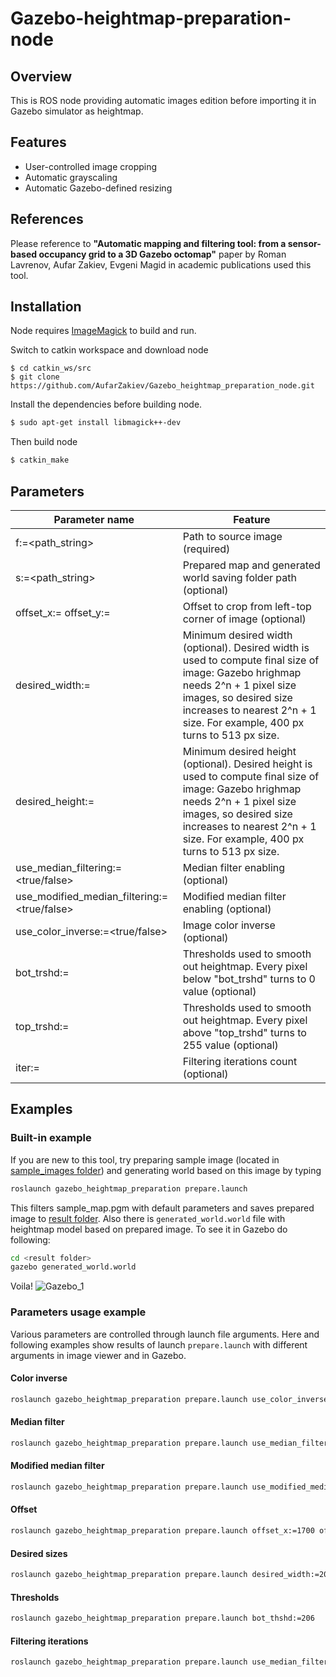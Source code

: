 # Gazebo-heightmap-preparation-node

## Overview

This is ROS node providing automatic images edition before importing it in Gazebo simulator as heightmap. 

## Features

- User-controlled image cropping
- Automatic grayscaling
- Automatic Gazebo-defined resizing

## References

Please reference to **"Automatic mapping and filtering tool: from a sensor-based occupancy grid to a 3D Gazebo octomap"** paper by Roman Lavrenov, Aufar Zakiev, Evgeni Magid in academic publications used this tool.

## Installation

Node requires [ImageMagick](https://www.imagemagick.org/script/index.php) to build and run.

Switch to catkin workspace and download node

```
$ cd catkin_ws/src
$ git clone https://github.com/AufarZakiev/Gazebo_heightmap_preparation_node.git
```

Install the dependencies before building node.

```sh
$ sudo apt-get install libmagick++-dev
```

Then build node

```sh
$ catkin_make
```

## Parameters

| Parameter name | Feature |
| ------ | ------ |
| f:=<path_string> | Path to source image (required) |
| s:=<path_string> | Prepared map and generated world saving folder path (optional) |
| offset_x:=<int> offset_y:=<int> | Offset to crop from left-top corner of image (optional) |
| desired_width:=<int> | Minimum desired width (optional). Desired width is used to compute final size of image: Gazebo hrighmap needs 2^n + 1 pixel size images, so desired size increases to nearest 2^n + 1 size. For example, 400 px turns to 513 px size. |
| desired_height:=<int> | Minimum desired height (optional). Desired height is used to compute final size of image: Gazebo hrighmap needs 2^n + 1 pixel size images, so desired size increases to nearest 2^n + 1 size. For example, 400 px turns to 513 px size. |
| use_median_filtering:=<true/false> | Median filter enabling (optional) |
| use_modified_median_filtering:=<true/false> | Modified median filter enabling (optional) |
| use_color_inverse:=<true/false> | Image color inverse (optional) |
| bot_trshd:=<int> | Thresholds used to smooth out heightmap. Every pixel below "bot_trshd" turns to 0 value (optional) |
| top_trshd:=<int> | Thresholds used to smooth out heightmap. Every pixel above "top_trshd" turns to 255 value (optional) |
| iter:=<int> | Filtering iterations count (optional) |

## Examples

### Built-in example

If you are new to this tool, try preparing sample image (located in [sample_images folder](https://github.com/AufarZakiev/Gazebo_heightmap_preparation_node/tree/master/launch/sample_images)) and generating world based on this image by typing
```sh
roslaunch gazebo_heightmap_preparation prepare.launch
```
This filters sample_map.pgm with default parameters and saves prepared image to [result folder](https://github.com/AufarZakiev/Gazebo_heightmap_preparation_node/tree/master/launch/sample_images/result). Also there is `generated_world.world` file with heightmap model based on prepared image. To see it in Gazebo do following:
```sh 
cd <result folder>
gazebo generated_world.world 
```
Voila!
![Gazebo_1](https://user-images.githubusercontent.com/5558521/32720122-a1b1bfb8-c873-11e7-8f25-6d6216ffa5e8.png)

### Parameters usage example

Various parameters are controlled through launch file arguments. Here and following examples show results of launch `prepare.launch` with different arguments in image viewer and in Gazebo.

#### Color inverse
```sh
roslaunch gazebo_heightmap_preparation prepare.launch use_color_inverse:=true
```

#### Median filter
```sh
roslaunch gazebo_heightmap_preparation prepare.launch use_median_filter:=true
```

#### Modified median filter
```sh
roslaunch gazebo_heightmap_preparation prepare.launch use_modified_median_filter:=true
```

#### Offset
```sh
roslaunch gazebo_heightmap_preparation prepare.launch offset_x:=1700 offset_x:=1700
```

#### Desired sizes
```sh
roslaunch gazebo_heightmap_preparation prepare.launch desired_width:=200
```

#### Thresholds
```sh
roslaunch gazebo_heightmap_preparation prepare.launch bot_thshd:=206
```

#### Filtering iterations
```sh
roslaunch gazebo_heightmap_preparation prepare.launch use_median_filter:=true iter:=5
```